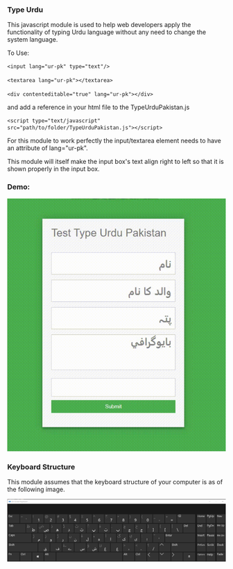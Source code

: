 ### Type Urdu

This javascript module is used to help web developers apply the functionality of typing Urdu language without any need to change the system language.

To Use: 

	<input lang="ur-pk" type="text"/>

	<textarea lang="ur-pk"></textarea>

	<div contenteditable="true" lang="ur-pk"></div>
	

and add a reference in your html file to the TypeUrduPakistan.js

	<script type="text/javascript" src="path/to/folder/TypeUrduPakistan.js"></script>

For this module to work perfectly the input/textarea element needs to have an attribute of lang="ur-pk".

This module will itself make the input box's text align right to left so that it is shown properly in the input box.


### Demo:

![](https://github.com/walid-mashal/Auto-Type-Urdu-Pakistan/blob/main/img/auto-type-urdu-pakistan-demo.gif)


### Keyboard Structure

This module assumes that the keyboard structure of your computer is as of the following image.

![keyboard layout](https://github.com/walid-mashal/Auto-Type-Urdu-Pakistan/blob/main/img/urdu-pakistan-keyboard.png)

